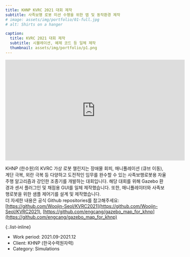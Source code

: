 ```yaml
---
title: KHNP KVRC 2021 대회 제작
subtitle: 사족보행 로봇 미션 수행을 위한 맵 및 동작환경 제작
# image: assets/img/portfolio/01-full.jpg
# alt: Shirts on a hanger

caption:
  title: KVRC 2021 대회 제작
  subtitle: 시뮬레이션, 예제 코드 등 일체 제작
  thumbnail: assets/img/portfolio/p1.png
---
```

  <iframe width="560" height="315" src="https://www.youtube.com/embed/6oXx2bvzU9Y" title="YouTube video player" frameborder="0" allow="accelerometer; autoplay; clipboard-write; encrypted-media; gyroscope; picture-in-picture" allowfullscreen></iframe>

KHNP (한수원)의 KVRC 가상 로봇 챌린지는 장애물 회피, 매니퓰레이션 (큐브 이동), 계단 극복, 외란 극복 등 다양하고 도전적인 임무를 완수할 수 있는 사족보행로봇용 자율주행 알고리즘과 강인한 조종기를 개발하는 대회입니다. 
해당 대회를 위해 Gazebo 환경과 센서 플러그인 및 채점용 GUI를 일체 제작했습니다. 또한, 매니퓰레이터와 사족보행로봇을 위한 샘플 제어기를 설계 및 제작했습니다.
<br>더 자세한 내용은 공식 Github repositories를 참고해주세요: [https://github.com/Woojin-Seol/KVRC2021](https://github.com/Woojin-Seol/KVRC2021), [https://github.com/engcang/gazebo_map_for_khnp](https://github.com/engcang/gazebo_map_for_khnp)

{:.list-inline}
- Work period: 2021.09-2021.12
- Client: KHNP (한국수력원자력)
- Category: Simulations

